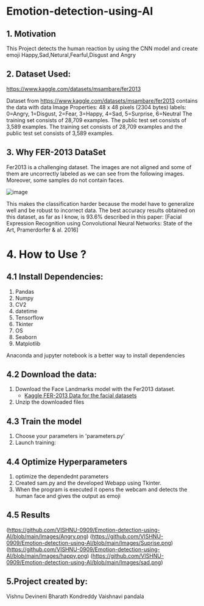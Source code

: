 # Emotion-detection-using-AI

## 1. Motivation

This Project detects the human reaction by using the CNN model and create  emoji Happy,Sad,Netural,Fearful,Disgust and Angry 

## 2. Dataset Used:

https://www.kaggle.com/datasets/msambare/fer2013


Dataset from https://www.kaggle.com/datasets/msambare/fer2013 contains the data with data Image Properties: 48 x 48 pixels (2304 bytes) labels: 0=Angry, 1=Disgust, 2=Fear, 3=Happy, 4=Sad, 5=Surprise, 6=Neutral The training set consists of 28,709 examples. The public test set consists of 3,589 examples. The training set consists of 28,709 examples and the public test set consists of 3,589 examples.

## 3. Why FER-2013 DataSet

Fer2013 is a challenging dataset. The images are not aligned and some of them are uncorrectly labeled as we can see from the following images. Moreover, some samples do not contain faces.

  ![image](https://user-images.githubusercontent.com/120184924/206932932-304c7cb8-0903-478a-a61e-90b93c9474ea.png)


This makes the classification harder because the model have to generalize well and be robust to incorrect data. The best accuracy results obtained on this dataset, as far as I know, is 93.6% described in this paper: [Facial Expression Recognition using Convolutional Neural Networks: State of the Art, Pramerdorfer & al. 2016]

# 4. How to Use ?
## 4.1 Install Dependencies:

1. Pandas
2. Numpy
3. CV2
4. datetime
5. Tensorflow
6. Tkinter
7. OS
8. Seaborn
9. Matplotlib

Anaconda and jupyter notebook is a better way to install dependencies 


## 4.2 Download the data:

1. Download the Face Landmarks model with the Fer2013 dataset.
     - [Kaggle FER-2013 Data for the facial datasets ](https://www.kaggle.com/datasets/msambare/fer2013)
 2. Unzip the downloaded files 

## 4.3 Train the model

1. Choose your parameters in 'parameters.py'
2. Launch training:

## 4.4 Optimize Hyperparameters 

1. optimize the dependednt parameters 
2. Created sam.py and the developed Webapp using Tkinter.
3. When the program is executed it opens the webcam and detects the human face and gives the output as emoji

## 4.5 Results

(https://github.com/VISHNU-0909/Emotion-detection-using-AI/blob/main/Images/Angry.png)
(https://github.com/VISHNU-0909/Emotion-detection-using-AI/blob/main/Images/Suprise.png)
(https://github.com/VISHNU-0909/Emotion-detection-using-AI/blob/main/Images/happy.png)
(https://github.com/VISHNU-0909/Emotion-detection-using-AI/blob/main/Images/sad.png)


## 5.Project created by:

Vishnu Devineni
Bharath Kondreddy
Vaishnavi pandala


